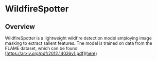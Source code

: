 # WildfireSpotter
## Overview
WildfireSpotter is a lightweight wildfire detection model employing image masking to extract salient features. The model is trained on data from the FLAME dataset, which can be found [https://arxiv.org/pdf/2012.14036v1.pdf](here)
